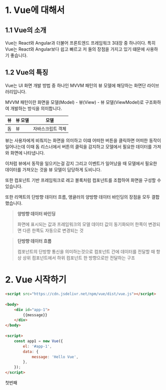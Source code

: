 # 1. Vue에 대해서

## 1.1 Vue의 소개

Vue는 React와 Angular과 더불어 프론트엔드 프레임워크 3대장 중 하나이다. 특히 Vue는 React와 Angular보다 쉽고 빠르고 저 둘의 장점을 가지고 있기 떄문에 사용하기 좋습니다.



## 1.2 Vue의 특징

Vue는 UI 화면 개발 방법 중 하나인 MVVM 패턴의 뷰 모델에 해당하는 화면단 라이브러리입니다.

MVVM 패턴이란 화면을 모델(Model) - 뷰(View) - 뷰 모델(ViewModel)로 구조화하여 개발하는 방식을 의미합니다.

| 뷰   | 뷰 모델 | 모델              |
| ---- | ------- | ----------------- |
| 돔   | 뷰      | 자바스크립트 객체 |



뷰는 사용자에게 비춰지는 화면을 의미하고 이떄 어떠한 버튼을 클릭하면 어떠한 동작이 일어나는데 이때 돔 리스너에서 버튼의 클릭을 감지하고 모델에서 필요한 데이터를 가져와 화면에 나타냅니다.

이처럼 뷰에서 동작을 일으키는걸 감지 그리고 이벤트가 일어났을 때 모델에서 필요한 데이터를 가져오는 것을 뷰 모델이 담당하게 도비니다.

또한 컴포넌트 기반 프레임워크로 레고 블록처럼 컴포넌트를 조합하여 화면을 구성할 수 있습니다.

또한 리액트의 단방향 데이터 흐름, 앵귤러의 양방향 데이터 바인딩의 장점을 모두 결합했습니다.

> **양방향 데이터 바인딩**
>
> 화면에 표시되는 값과 프레임워크의 모델 데이터 값이 동기화되어 한쪽이 변경되면 다른 한쪽도 자동으로 변경되는 것

> **단방향 데이터 흐름**
>
> 컴포넌트의 단방향 통신을 의미하는것으로 컴포넌트 간에 데이터를 전달할 때 항상 상위 컴포넌트에서 하위 컴포넌트 한 방향으로만 전달하는 구조

# 2. Vue 시작하기

```html
<script src="https://cdn.jsdelivr.net/npm/vue/dist/vue.js"></script>

<body>
    <div id="app-1">
        {{message}}
    </div>
</body>

<script>
    const app1 = new Vue({
        el: '#app-1',
        data: {
            message: 'Hello Vue',
        },
    });
</script>
```

첫번째 <script>는 뷰 라이브러리를 로딩 두번째 <script>는 메세지를 출력하기 위한 뷰 인스턴스를 만들고 <div id="app-1">에  적용했습니다.

이제 실행해보면 화면에 Hello Vue가 떠있습니다. 이를 좀 더 자세히 알아봅시다.

# 3. 화면을 개발하기 위한 인스턴스

## 3.1 뷰 인스턴스

뷰 인스턴스는 뷰로 화면을 개발하기 위해 필수적으로 생성해야 하는 기본 단위입니다. 위에서 봤듯이 우리는 new Vue({})로 뷰 인스턴스를 생성해 사용했습니다.

```html
<script>
    const app1 = new Vue({
        el: '#app-1',
        data: {
            message: 'Hello Vue',
        },
    });
</script>
```

app1이라는 뷰 인스턴스를 살펴보면 el 속성과 data 속성을 사용했습니다. el과 data외에도 다양한 속성들이 있습니다.

| 속성     | 설명                                                         |
| -------- | ------------------------------------------------------------ |
| el       | 뷰 인스턴스가 그려질 지점을 정의, 이때 css 선택자를 사용     |
| data     | 뷰 인스턴스에서 사용할 데이터를 정의                         |
| template | 화면에 표시할 HTML, CSS 등의 마크업 요소를 정의하는 속성. 뷰의 데이터 및 기타 속성들도 함께 화면에 그릴 수 있음 |
| methods  | 화면 로직 제어와 관계된 메서드를 정의하는 속성. 마우스 클릭 이벤트 처리와 같이 화면의 전반적인 이벤트와 화면 동작과 관련된 로직을 추가할 수 있습니다. |
| created  | 뷰 인스턴스가 생성되자마자 실행할 로직을 정의할 수 있는 속성 |

## 3.2 뷰 인스턴스 유효 범위

뷰 인스턴스를 생성하면 HTML의 특정 범위 안에서만 옵션 속성들이 적용되어 나타납니다. 이를 인스턴스의 유효 범위라 하는데 이때 지역 컴포넌트와 전역 컴포넌트의 차이점에서 중요하게 다뤄집니다. 또한 el 속성과도 밀접한 관계가 있습니다.

이를 쉽게 알아보기 위해 인스턴스가 생성된 후 어떻게 적용되는지 알아봅시다.

1. 뷰 라이브러리 파일 로딩
2. 인스턴스 객체 생성(옵션 속성 포함) 
3. 특정 화면 요소에 인스턴스를 붙임 
4. 인스턴스 내용이 화면 요소로 변환 
5. 변환된 화면 요소를 사용자가 최종 확인

```html
<!-- 1. 뷰 라이브러리 파일 로딩 -->
<script src="https://cdn.jsdelivr.net/npm/vue/dist/vue.js"></script>

<body>
    <!-- 3. 특정 화면 요소에 인스턴스를 붙임  -->
    <div id="app-1">
        <!-- 4. 인스턴스 내용이 화면요소로 변환 -->
        {{message}}
    </div>
</body>

<script>
	// 2. 인스턴스 객체 생성(옵션 속성 포함) 
    const app1 = new Vue({
        el: '#app-1',
        data: {
            message: 'Hello Vue',
        },
    });
</script>

<!-- 5. 실행 후 화면이 {{message}}가 아닌 Hello Vue로 보인다. -->
```

위의 코드에서 {{message}}가 <div id="app-1">의 범위에서 벗어나게 되면 Hello vue로 변환되지 않고 그대로 화면에 뜨게 된다. 이는 인스턴스의 유효 범위에서 벗어나서이다.

## 3.3 뷰 인스턴스 라이플 사이클

뷰 인스턴스 속성 중 created 는 뷰 인스턴스가 생성된 후 실행되는 로직을 적는데 이처럼 뷰 인스턴스의 상태에 따라 호출할 수 있는 속성을 **라이플 사이클**이라 하고 라이플 사이클 속성에서 실행되는 로직을 **라이플 사이클 훅**이라 합니다.

![라이플사이클](./image/lifeCycle.png)

라이플 사이클 속성들을 하나씩 살펴보자

**1. beforeCreate**

**인스턴스가 생성되고 가장 처음으로 실행되는 라이플 사이클 단계**입니다. 이 단계에서는 data, methods 속성이 아직 인스턴스에 정의되어 있지 않고, 돔과 같은 화면 요소에도 접근할 수 없습니다.

**2. created**

beforeCreate 라이플 사이클 단계 다음에 실행되는 단계입니다. data 속성과 methods 속성이 정의되기 때문에 this.data, this.fetchData()와 같은 로직들을 이용하여 data 속성과 methods 속성에 정의된 값에 접근하여 로직을 실행할 수 있습니다. 다만 아직 인스턴스가 화면 요소에 부착되기 전이므로 template 속성에 정의된 **돔 요소에 접근할 수 없습니다.**

**3. beforeMount**

created 단계 이후 template 속성에 지정한 마크업 속성을 render() 함수로 변환한 후 el 속성에 지정한 **화면 요소(돔)에 인스턴스를 부착하기 전**에 호출되는 단계입니다. render() 함수가 호출되기 직전 로직을 추가하기 좋습니다.

**4. mounted**

el 속성에서 지정한 화면 요소에 인스턴스가 부착되고 나면 호출되는 단계로, template 속성에 정의한 **화면 요소(돔)에 접근할 수 있어 화면 요소를 제어하는 로직**을 수행하기 좋은 단계입니다. 다만, 돔에 인스턴스가 부착되자마자 바로 호출되기 때문에 하위 컴포넌트나 외부 라이브러리에 의해 추가된 화면 요소들이  최종 HTML 코드로 변환되는 시점과 다를 수 있습니다.

**5. beforeUpdate**

el 속성에서 지정한 화면 요소에 인스턴스가 부착되고 나면 인스턴스에 정의한 속성들이 화면에 치환됩니다. 치환된 값은 **뷰의 반응성**을 제공하기 위해 $watch 속성으로 감시합니다. 이를 데이터 감시라 합니다. 

> **뷰의 반응성**
>
> 뷰의 특징 중 하나로 코드의 변화에 따라 화면이 반사적으로 반응하여 빠르게 화면을 갱신하는 것을 의미함

또한 관찰하고 있는 데이터가 변경되면 가상 돔으로 화면을 다시 그리기 전 호출되는 단계이며 변경 예정인 새로운 데이터에 접근할 수 있어 변경 예정 데이터의 값과 관련된 로직을 미리 넣을 수 있습니다. 다만 여기서 값을 변경하는 로직을 넣더라고 화면에 다시 그려지지는 않습니다.

**6. updated**

데이터가 변경되고 나서 가상 돔으로 다시 화면을 그리고나면 실행되는 단계입니다. 데이터 변경으로 인한 화면 요소 변경까지 완료된 시점이므로, **데이터 변경 후 화면 요소 제어와 관련된 로직**을 추가하기 좋은 단계입니다. 다만 이 단계에서 데이터 값을 변경하면 무한 루프에 빠질 수 있기 때문에 값을 변경하려면 computed, watch와 같은 속성을 사용해야 합니다. 따라서 **데이터 값을 갱신하는 로직은 가급적 beforeUpdate**에 추가하고 update에서는 변경 데이터의 화면 요소(돔)와 관련된 로직을 추가하는 것이 좋습니다.

**7. beforeDestroy**

뷰 인스턴스가 파괴되기 직전에 호출되는 단계입니다. 이 단계에서는 아직 인스턴스에 접근이 가능합니다. 따라서 **뷰 인스턴스의 데이터를 삭제하기 좋은 단계입니다.**

**8. destroyed**

뷰 인스턴스가 파괴되고 나서 호출됩니다.



```html
<body>
    <div id="app-1">
        {{message}}
    </div>
</body>
<script src="https://cdn.jsdelivr.net/npm/vue/dist/vue.js"></script>
<script>
    new Vue({
        el: '#app-1',
        data: {
            message: 'Hello Vue.js',
        },
        beforeCreate() {
            console.log('beforeCreate');
        },
        created() {
            console.log('created');
        },
        mounted() {
            console.log('mounted');
        },
        updated() {
            console.log('updated');
        },
    });
</script>
```

위의 뷰 코드를 실행하면 위의 순서대로 beforeCreate -> created -> mounted가 출력이 된다.

이때 updated 함수는 호출되지 않는데 데이터 변경이 일어나지 않아서 입니다

```html
<body>
    <div id="app-1">
        {{message}}
    </div>
</body>
<script src="https://cdn.jsdelivr.net/npm/vue/dist/vue.js"></script>
<script>
    new Vue({
        el: '#app-1',
        data: {
            message: 'Hello Vue.js',
        },
        beforeCreate() {
            console.log('beforeCreate');
        },
        created() {
            console.log('created');
        },
        mounted() {
            console.log('mounted');
            this.message = "Hello VVue!"
        },
        updated() {
            console.log('updated');
        },
    });
</script>
```

위 코드와 같이 마운트 후 message 데이터를 변경하면 업데이트가 일어나고 화면이 바뀌게 된다.



# 4. 화면을 개발하기 위한 컴포넌트

## 4.1 컴포넌트에 대해

컴포넌트란 조합하여 화면을 구성할 수 있는 블록을 의미합니다. 컴포넌트를 활용하여 빠르게 구조화하여 개발할 수 있습니다.

블록으로 나누면 재활용하기도 쉽고 관리도 편하고 남이 작성한 코드도 알기 쉬워집니다.

![레이아웃](./image/layout.png)

위의 사진을 가지고 컴포넌트를 나누게 된다면

frame -> header, container, footer이 있고 container안에는 nav, content가 있다.

이는 화면 전체를 3개의 컴포넌트로 나누고  1개의 컴포넌트를 다시 2개의 하위 컴포넌트로 나눠서 관리하는 것이다.

## 4.2 전역 컴포넌트 등록하기

```vue
Vue.component('컴포넌트 이름', {
	// 컴포넌트 내용
})
```

전역 컴포넌트 등록 형식에서 컴포넌트 이름과 내용이 있습니다.

- 컴포넌트 이름 : template 속성에서 사용할 HTML 사용자 정의 태그 이름
  - 태그 이름 명명 규칙인 '모두 소문자', '케밥 기법'을 따르지 않아도 괜찮습니다.
- 컴포넌트 내용 : 실제 화면의 HTML 요소로 변활될 때 표시될 속성들
  - template, data, methods 등 인스턴스 옵션 속성 정의

예제를 살펴보자

```php+HTML
<body>
    <div id="app-1">
        {{message}}
        <my-component></my-component>
    </div>
</body>
<script src="https://cdn.jsdelivr.net/npm/vue/dist/vue.js"></script>
<script>
    Vue.component('my-component', {
        template: '<div>전역 컴포넌트가 등록되었습니다.</div>',
    });

    new Vue({
        el: '#app-1',
        data: {
            message: 'Hello Vue.js',
        },
    });
</script>
```

이때 동작 순서는

1. 뷰 라이브러리 파일 로딩
2. 뷰 생성자로 컴포넌트 등록 -> Vue.component
3. 인스턴스 객체 생성
4. 특정 화면 요소에 부착
5. 인스턴스 내용 변환 -> <my-component>가 <div>로 변환됨
6. 변환된 화면 요소를 사용자가 최종 확인



## 4.3 지역 컴포넌트 등록

지역 컴포넌트는 전역 컴포넌트와 다르게 인스턴스에 components 속성을 추가하고 등록할 컴포넌트의 이름과 속성을 정의합니다.

```html
<body>
    <div id="app-1">
        {{message}}
        <my-component></my-component>
    </div>
</body>
<script src="https://cdn.jsdelivr.net/npm/vue/dist/vue.js"></script>
<script>
    new Vue({
        el: '#app-1',
        data: {
            message: 'Hello Vue.js',
        },
        components: {
            'my-component': {
                template: '<div>전역 컴포넌트가 등록되었습니다.</div>',
            },
        },
    });
</script>
```

이때 해당 객체를 변수로 설정 후 사용해도 됩니다.

## 4.4 지역, 전역 컴포넌트 차이

```html
<body>
    <div id="app-1">
        {{message}}
        <my-local-component></my-local-component>
        <my-global-component></my-global-component>
    </div>
    <div id="app-2">
        <my-global-component></my-global-component>
        <my-local-component></my-local-component> <!-- 나타나지 않음 -->
    </div>
</body>
<script src="https://cdn.jsdelivr.net/npm/vue/dist/vue.js"></script>
<script>
    Vue.component('my-global-component', {
        template: '<div>전역 컴포넌트가 등록되었습니다.</div>',
    });

    new Vue({
        el: '#app-1',
        data: {
            message: 'Hello Vue.js',
        },
        components: {
            'my-local-component': {
                template: '<div>지역 컴포넌트가 등록되었습니다.</div>',
            },
        },
    });

    new Vue({
        el: '#app-2',
    });
</script>
```

아주 간단히 설명하면 전역 컴포넌트는 모든 인스턴스에서 사용이 가능하지만 지역 컴포넌트는 다른 인스턴스에서는 사용할 수 없다.



## 4.5 컴포넌트 간 통신

Angular.js나 백본과 같은 초창기 자바스크립트 프레임워크에서는 한 화면을 1개의 뷰로 간주했습니다. 그렇기 때문에 한 화면의 데이터를 화면 어디서든지 호출할 수 있었습니다.

하지만 Vue의 경우는 컴포넌트로 화면을 구성하므로 같은 웹 페이지라도 데이터를 공유할 수 없습니다. 이는 컴포넌트 마다 고유한 유효 범위를 갖기 때문입니다.

```html
<body>
    <div id="app">
        <my-component1></my-component1>
        <my-component2></my-component2>
    </div>
</body>
<script src="https://cdn.jsdelivr.net/npm/vue/dist/vue.js"></script>
<script>
    const cmp1 = {
        template: '<div>첫 번째 지역 컴포넌트 : {{ cmp1Data }} </div>',
        data: function () {
            return {
                cmp1Data: 100,
            };
        },
    };

    const cmp2 = {
        template: '<div>두 번째 지역 컴포넌트 : {{ cmp2Data }} </div>',
        data: function () {
            return {
                cmp2Data: cmp1.data.cmp1Data,
            };
        },
    };

    new Vue({
        el: '#app',
        components: {
            'my-component1': cmp1,
            'my-component2': cmp2,
        },
    });
</script>
```

분명히 cmp2는 cmp1의 cpm1Data를 참조했는데 화면에 제대로 뜨지 않는다. 이는 my-component2에서 my-component1에 직접 접근할 수 없기 때문입니다.

## 4.6 데이터 전달 방법

**상-하위 컴포넌트**

가장 기본적인 데이터 전달 방법은 상우 - 하위 컴포넌트 간 데이터 전달 방식입니다.

보통 트리 형태를 생각하면 쉬운데 위에서 배운 방법으로 지역 또는 전역 컴 컴포넌트를 등록하면 자연히 하위 컴포넌트가 되고 이때 컴포넌트를 등록한 인스턴스는 상위 컴포넌트가 됩니다.

이때 **상위 컴포넌트에서 하위 컴포넌트는 props**를 전달할 수 있고 **하위 컴포넌트에서 상위 컴포넌트는 이벤트**만을 전달할 수 있습니다.

```html
<body>
    <div id="app">
        <child-component v-bind:propsdata="message"></child-component>
    </div>
</body>
<script src="https://cdn.jsdelivr.net/npm/vue/dist/vue.js"></script>
<script>
    Vue.component('child-component', {
        props: ['propsdata'],
        template: '<p>{{ propsdata }} </p>',
    });

    new Vue({
        el: '#app',
        data: {
            message: 'Hello Vue! passed from Parent Component',
        },
    });
</script>
```

이는 상위 컴포넌트인 인스턴스에서 하위 컴포넌트인 전역 컴포넌트로 message를 전달하여 메세지를 출력하는 것 입니다.

즉 여기서는 `new Vue() -> Vue.component()`로 new Vue()에 있는 message를 Vue.compoennt()로 전달합니다. Vue.component는 props을 어떠한 이름으로 사용할지 정의하고 컴포넌트 태그에서 v-bind를 사용하여 상위 컴포넌트의 message를 전달받아 사용합니다.

---

이번에는 하위에서 상위로 이벤트를 전달하는 방법을 봅시다.

> **하위에서 상위로 데이터를 전달하는 방법은 절대 불가능한가?**
>
> 절대로 불가능하지는 않지만 뷰의 단방향 데이터 흐름에 어긋나기 때문에 알 필요가 없습니다.
>
> 하지만 추후에 복잡한 뷰 애플리케이션을 구축할 때 이벤트 버스를 사용하여 데이터를 전달해야 할 경우가 있습니다.  데이터 버스를 공부할 때 다시 배웁시다.

이벤트 발생과 수신은 $emit()과 v-on: 속성을 사용하여 구현합니다.

```vue
// 이벤트 발생
this.$emit('이벤트명');

// 이벤트 수신
<child-component v-on:이벤트명="상위 컴포넌트의 메서드명"></child-component>
```

간단한 예제를 살펴봅시다.

```html
<body>
    <div id="app">
        <child-component v-on:show-log="printText"></child-component>
    </div>
</body>
<script src="https://cdn.jsdelivr.net/npm/vue/dist/vue.js"></script>
<script>
    Vue.component('child-component', {
        template: '<button v-on:click="showLog">show</button>',
        methods: {
            showLog: function () {
                this.$emit('show-log');
            },
        },
    });

    new Vue({
        el: '#app',
        data: {
            message: 'Hello Vue! passed from Parent Component',
        },
        methods: {
            printText: function () {
                console.log('received an event');
            },
        },
    });
</script>
```

커스텀 컴포넌트 태그에서는 v-on:하위 컴포넌트 이벤트명="상위 컴포넌트 이벤트명"

하위 컴포넌트에서는 template에서는 v-on:이벤트="이벤트명" 그리고 methods에서 이벤트를 정의합니다.

상위 컴포넌트에서는 어떠한 이벤트를 발생할건지 정의해줍니다. 여기서는 methods의 printText입니다.

---

**같은 레벨의 컴포넌트 간 통신**

이제까지는 뷰의 기본적은 컴포넌트 통신 방법을 알아봤습니다. 이번에는 같은 레벨 컴포넌트의 통신 방법을 알아보겠습니다.

하지만 뷰에서는 같은 레벨의 컴포넌트에서 보낼 수 있는 방법이 없으므로 상위 컴포넌트로 이벤트를 전달한 후 상위 컴포넌트에서 하위 컴포넌트로 props로 넘겨주야 합니다.

하지만 이러한 통신 구조는 상위 컴포넌트가 없어도 되는데 강제로 두어야 하므로 이를 해결하는 방법이 **이벤트 버스**입니다.

## 4.7 이벤트 버스

이벤트 버스는 관계 없는 컴포넌트 간 통신 방법입니다. 아래는 이벤트 버스의 형식입니다.

```js
// 이벤트 버스를 위한 추가 인스턴스 1개 생성
const eventBus = new Vue();

// 이벤트를 보내는 컴포넌트
methods: {
    메서드명: function(){
        eventBus.$emit('이벤트명', 데이터);
    }
}

// 이벤트를 받는 컴포넌트
methods: {
    created: function(){
        envenBus.$on('이벤트명', function(데이터){
            ...
        });
    }
}
```

그럼 이제 간단한 예제를 살펴보자

```html
<body>
    <div id="app">
        <child-component></child-component>
    </div>
</body>
<script src="https://cdn.jsdelivr.net/npm/vue/dist/vue.js"></script>
<script>
    const eventBus = new Vue();	// 1. 이벤트 버스로 사용할 새 인스턴스
    
    Vue.component('child-component', {
        // 2. 하위 컴포넌트로 template와 methods를 정의한다.
        template: '<div>하위 컴포넌트 영영. <button v-on:click="showLog">show</button></div>',
        methods: {
            showLog: function () {
                eventBus.$emit('triggerEventBus', 100);
            },
        },
    });

    const app = new Vue({
        el: '#app',
        created() {
            // 3. 상위 컴포넌트에서 이벤트버스에 이벤트 받는 로직을 선언합니다.
            eventBus.$on('triggerEventBus', function (value) {
                console.log(`이벤트를 전달받음, 전달받은 값 : ${value}`);
            });
        },
    });
</script>
```

위의 예제를 실행 후 버튼을 클릭하면 콘솔창에 `이벤트를 전달받음, 전달받은 값 : 100`라 콘솔이 뜹니다.

> **이벤트 버스의 문제점**
>
> 이벤트 버스를 사용하면 데이터를 어디든지 전달할 수 있어 편하지만 어디서 어디로 보내는지 관리가 되지 않는 문제점이 발생합니다.
>
> 이 문제점을 해결하기 위해 vuex라는 상태 관리 도구를 사용합니다. react를 공부해봤다면 redux와 비슷한 라이브러리입니다.



# 5. 뷰 라우터

## 5.1 라우팅이란?

라우팅은 SPA를 구현하기 위해 주로 사용됩니다. SPA에서 가장 중요한 것은 리플래쉬가 일어나지 않아 UI를 쉽게 하기 위함인데 이때 페이지를 이동할때는 라우팅이라는 **페이지 이동방식**을 이용하는 것 입니다. 

라우팅방법은 뷰뿐만 아니라 SPA프레임워크인 리액트 앵귤러도 모두 사용합니다.

## 5.2 뷰 라우터

뷰 라우터는 뷰에서 라우팅 기능을 구현할 수 있도록 지원하는 공식 라이브러리입니다.

| 태그                      | 설명                                                         |
| ------------------------- | ------------------------------------------------------------ |
| <router-link to="URL 값"> | 페이지 이동태그. <a>로 표시되며 클릭하면 URL로 이동합니다.   |
| <router-view>             | 페이지 표시 태그. URL에 따라 해당 컴포넌트를 뿌려주는 영역입니다. |

위의 태그를 이용하여 간단한 예제를 작성해봅시다.

```html
<body>
    <div id="app">
        <h1>뷰 라우터 예제</h1>
        <p>
            <router-link to="main">main 컴포넌트로 이동</router-link>
            <router-link to="login">login 컴포넌트로 이동</router-link>
        </p>
    </div>
</body>
<script src="https://cdn.jsdelivr.net/npm/vue/dist/vue.js"></script>
<!-- 뷰 라우터 MDN -->
<script src="https://unpkg.com/vue-router@3.0.1/dist/vue-router.js"></script>
<script>
    // 컴포넌트
    const Main = { template: '<div>Main</div>' };
    const Login = { template: '<div>Login</div>' };
	
    // 라우터 path, component 연결
    const routers = [
        { path: '/main', component: Main },
        { path: '/login', component: Login },
    ];
	
    // 라우터 활성화
    const router = new VueRouter({
        routers,
    });
	
    // 인스턴스에 라우터 추가
    const app = new Vue({
        router,
    }).$mount('#app');
</script>
```

> **$mount() API란?**
>
> $mount()는 el속성과 동일하게 인스턴스를 화면에 붙이는 역할을 합니다. 인스턴스를 생성할 때 el속성을 넣지 않았더라도 생성하고 나서 $mount()를 이용하면 강제로 인스턴스를 화면에 붙일 수가 있습니다.

> **라우터 URL의 해시 값(#)을 없애는 방식**
>
> 위의 예제를 실행하면 uri/startVue.html#/login 처럼 라우터 앞에 #가 붙게 되는데 이를 해결하기 위해서는  아래 예제처럼
>
> ```js
> const router = new VueRouter({
>     routers,
>     mode: 'history'
> });
> ```
>
> 모드 히스토리를 해줘야 합니다.

## 5.3 네스티드 라우터

네스티드 라우터는 라우터로 페이지를 이동할 때 최소 2개 이상의 컴포넌트를 화면에 나타낼 수 있습니다. 이때 상위 컴포넌트 1개 하위 컴포넌트 1개를 포함하는 구조입니다. 아래의 예제를 살펴봅시다.

```html
  <body>
    <div id="app">
      <router-view></router-view>
    </div>
  </body>
  <script src="https://cdn.jsdelivr.net/npm/vue/dist/vue.js"></script>
  <script src="https://unpkg.com/vue-router@3.0.1/dist/vue-router.js"></script>
  <script>
    // 컴포넌트 내용 정의
    // 상위 컴포넌트
    const User = {
      template: `
        <div>
          User Component
          <router-view></router-view>
        </div>
      `,
    };
    // 하위 컴포넌트
    const UserProfile = { template: `<p>User Profile Component</p>` };
    const UserPost = { template: `<p>User Post Component</p>` };

    // 네스티드 라우팅 정의
    const routes = [
      {
        path: '/user',
        component: User,
        children: [
          { path: 'posts', component: UserPost },
          {
            path: 'profile',
            component: UserProfile,
          },
        ],
      },
    ];

    // 뷰 라우터 정의
    const router = new VueRouter({
      routes,
    });

    // 뷰 인스턴스에 라우터 추가
    const app = new Vue({
      router,
    }).$mount('#app');
  </script>
```

네스티드 라우터와 기본 라우터의 차이점은 최상위 컴포넌트에도 <router-view>가 있고 상위 컴포넌트에도 <router-view>가 있다는 점 입니다.

이떄 url 뒤에 posts와 profile가 잘 뜨는지 확인합니다.

## 5.4 네이드 뷰

네임드 뷰는 특정 페이지로 이동했을 때 여러개의 컴포넌트를 동시에 표시하는 라우터 방식입니다.

기본 뷰와 네스티드 라우터 뷰는 최상위 컴포넌트는 1개 뿐이었지만 네임드 뷰는 최상위 컴포넌트 여러개를 한번에 표시합니다. 아래의 예제를 보면서 알아봅시다.

```html
  <body>
    <div id="app">
      <router-view name="header"></router-view>
      <router-view></router-view>
      <router-view name="footer"></router-view>
    </div>
  </body>
  <script src="https://cdn.jsdelivr.net/npm/vue/dist/vue.js"></script>
  <script src="https://unpkg.com/vue-router@3.0.1/dist/vue-router.js"></script>
  <script>
    const Body = { template: '<div>This is Body</div>' };
    const Header = { template: '<div>This is Header</div>' };
    const Footer = { template: '<div>This is Footer</div>' };

    const router = new VueRouter({
      routes: [
        {
          path: '/',
          components: {
            default: Body,
            header: Header,
            footer: Footer,
          },
        },
      ],
    });

    const app = new Vue({
      router,
    }).$mount('#app');
  </script>
```

총 3개의 컴포넌트를 만든 뒤 router(한개의 라우터)에 components를 3개를 넣어서 상위 컴포넌트인 인스턴스에 라우터 설정을 해줍니다.

> **<router-view>의 name이란?**
>
> name 속성은 예약어가 아니라 상용자가 임의로 정의한 것 입니다. 만약 사용하지 않으면 기본값인 default로 설정이 됩니다.



# 6. 뷰 HTTP 통신

## 6.1 웹 앱의 HTTP 통신 방법

요즘 웹 앱에서 서버에 데이터를 요청하는 HTTP 통신은 필수로 구현해야 합니다. 최근 웹 사이트는 다양한 데이터를 동적으로 데이터를 화면에 표시 해야하기 때문에 더 중요해졌습니다.

예전 HTTP 통신의 대표적인 사례로는 제이쿼리의 ajax가 있습니다. ajax는 서버에서 받아온 데이터를 표시할 때 화면 전체를 갱신하지 않고도 화면의 일부분만 변경할 수 있게 하는 자바스크립트 기법입니다. ajax는 제이쿼리 뿐만 아니라 리액트, 앵귤러 뷰 등에도 활발히 사용합니다.

뷰에서는 ajax를 지원하기 위한 라이브러리를 제공하고 axios를 많이 사용합니다.

## 6.2 뷰 리소스

뷰 리소스는 초기에는 공식적으로 권하는 라이브러리였지만 2016 말에는 공식적인 지원을 중단했습니다. 잘 사용하지 않으므로 저는 그냥 넘어가겠습니다.

## 6.3 엑시오스

엑시오스는 현재 뷰 커뮤니티에서 가장 많이 사용되는 HTTP 통신 라이브러리입니다. 뷰 뿐만 아니라 다양한 곳에서 많이 사용하고 Promise 기반의 API 형식이 다양하게 제공되어 별도의 로직을 구현할 필요 없이 API로 간편하게 원하는 로직을 구현할 수 있습니다.





# 7. 뷰 템플릿

## 7.1 뷰 템플릿이란?

뷰의 템플릿은 HTML, CSS 등의 마크업 속성과 뷰 인스턴스에서 정의한 데이터 및 로직들을 연결하여 사용자가 브라우저에서 볼 수 있는 형태의 HTML로 변환해 주는 속성입니다.

템플릿 속성을 사용하는 방법은 두 가지로, 첫 번째는 ES5에서 뷰 인스턴스의 template 속성을 활용하는 방법입니다.

두 번째는 싱글 파일 컴포넌트 체계의 <template> 코드를 활용하는 방법입니다.



## 7.2 데이터 바인딩

데이터 바인딩은 HTML 화면 요소를 뷰 인스턴스의 데이터와 연결하는 것을 의미합니다.

주요 문법으로는  {{}} 문법과 v-bind 속성이 있습니다.

- {{}} : 콧수염 괄호

  - 기본적인 텍스트 삽입 방식으로 뷰 인스턴스의 data를 가져다가 html에서 사용하기 위해서 사용합니다.
  - 만약 뷰 데이터가 변경되어도 값을 바꾸고 싶지 않다면 **v-once** 속성을 사용합니다.
  - {{}}를 사용할 때 자바스크립트 표현식을 사용해서 원하는 형태로 변환할 수 있습니다.
    - 단 선언문, 분기 구문은 사용할 수 없습니다.

- v-bind

  - v-bind는 아이디, 클래스, 스타일 등의 HTML 속성 값에 뷰 데이터 값을 연결할 때 사용하는 데이터 연결 방식입니다.

  - ```html
    <div id="app">
        <p v-bind:id="idA">아이디 바인딩</p>
        <p v-bind:class="classA">클래스 바인딩</p>
        <p v-bind:style="styleA">스타일 바인딩</p>
    </div>
    ...
    <script>
    	new Vue({
            el: '#app',
            data: {
                idA: 10,
                classA: 'container',
                styleA: 'color: blue'
            }
        })
    </script>
    ```

## 7.3 디렉티브

뷰 디렉티브란 HTML 태그 안에 v- 접두사를 가지는 모든 속성들을 의미합니다. 앞에서 배운 v-bind 속성도 디렉티브에 해당됩니다. 디렉티브 형식은 아래와 같습니다.

`<a v-if="flag">두잇 뷰</a>`

위 a태그는 flag값에 따라 보이기도 하고 안 보이기도 합니다. 주요 디렉티브를 살펴봅시다.

| 디렉티브 | 역할                                                         |
| -------- | ------------------------------------------------------------ |
| v-if     | 지정한 뷰 데이터 값의 참, 거짓 여부에 따라 해당 HTML 태그를 화면에 표시하거나 표시하지 않습니다. |
| v-for    | 지정한 뷰 데이터의 개수만큼 해당 HTML 태그를 반복 출력합니다. |
| v-show   | v-if와 유사하게 데이터 진위 여부에 따라 HTML을 표시하거나 표시하지 않습니다. 다만 v-if는 해당 태그를 완전히 삭제하지만 v-show는 css효과 display:none로 주어 실제 태그는 남아있습니다. |
| v-bind   | HTML 태그의 기본 속성과 뷰 데이터 속성을 연결합니다.         |
| v-on     | 화면 요소의 이벤트를 감지하여 처리할 때 사용합니다. 예를 들어 v-on:click은 해당 태그의 클릭 이벤트를 감지하여 특정 메서드를 실행할 수 있습니다. |
| v-model  | 폼에서 주로 사용됩니다. 폼에 입력한 값을 뷰 인스턴스의 데이터와 즉시 동기화합니다. <input>, <select>, <textarea> 태그에만 사용할 수 있습니다. |



## 7.4 이벤트 처리

웹 앱에서는 사용자의 클릭이나 키보드 입력과 같은 이벤트를 많이 처리하게 됩니다. 뷰 또한 이러한 이벤트를 처리하기 위해 v-on 디렉티브나 methods 속성을 활용합니다.

```html
...
<button v-on:click="clickBtn">
    클릭
</button>
...
<script>
	methods: {
        clickBtn: function(){
            alert('clicked');
        }
    }
</script>
```

위 코드는 버튼 태그에 v-on디렉티브를 추가하여 클릭 이벤트를 받게 했습니다. 이런 디렉티브를 처리할 때 인자 값을 받아서 넘기는 방법도 있습니다.

```html
...
<button v-on:click="clickBtn(10)">
    클릭
</button>
...
<script>
	methods: {
        clickBtn: function(num){
            alert(`clicked${num}`);
        }
    }
</script>
```

이제 클릭하여 경고창을 확인해보면 clicked10을 확인할 수 있습니다. 이번에는 event 인자를 이용해 화면 요소의 돔 이벤트에 접근해보겠습니다.

```html
...
<button v-on:click="clickBtn">
    클릭
</button>
...
<script>
	methods: {
        clickBtn: function(event){
            console.log(event)
        }
    }
</script>
```

따로 evnet를 인자로 전달해주지 않아도 event인자를 정의해 주는것만으로도 이벤트 객체에 접근할 수 있습니다.



## 7.5 고급 템플릿 기법

위의 기법들과 더해 실제 애플리케이션을 개발할 때 유용한 속성들을 배워봅시다.

**computed 속성**

데이터를 가공하는 등의 복잡한 연산은 뷰 인스턴스 안에서 하고 최종적으로 HTML에는 데이터를 표현만 해야 한다고 설명했습니다. computed 속성은 이러한 데이터 연산들을 정의하는 영역입니다.

```html
...
<div id="app">
    <p>{{ reversedMessage }}</p>
</div>
...
<script>
	new Vue({
        el: '#app',
        data:{
            message: 'Hello Vue!!'
        },
        computed: {
            reversedMessage: function(){
                return this.message.split('').reverse().join('');
            }
        }
    })
</script>
```

HTML에서 바로 message.split('').reverse().join('')라 해도 되지만 computed를 사용하면 좀 더 깔끔한 코드가 됩니다.

computed 속성의 장점으로는 data 속성 값의 변화에 따라 자동으로 다시 연산한다는 점입니다. 이때 computed 속성의 reversedMessage()가 미리 연산한 결과를 가지고 있다가 화면에 결과만 표시합니다. 그렇기 때문에 여러곳에서 재사용할 때 빠른 결과를 가지고 옵니다.

> **methods와 computed의 차이점**
>
> methods 속성은 호출할 때만 해당 로직이 수행되고 compuned 속성은 데이터의 값이 변경되면 자동적으로 수행된다는 것입니다.
>
> 즉 수동적이냐 능동적이냐의 차이점입니다.

**watch 속성**

watch 속성은 데이터 변화를 감지하여 자동으로 특정 로직을 수행합니다.

computed 속성과 유사하지만 computed 속성은 내장 API를 활용한 간단한 연산 정도만 적합한 반면 watch 속성은 데이터 호출과 같이 시간이 상대적으로 더 많이 소모되는 비동기 처리에 적합합니다.

```html
...
<div>
    <input v-model="message"/>
</div>
...
<script>
	new Vue({
        el: "#app",
        data: {
            message: "Hello Vue.js!"
        },
        watch: {
            message: function(data){
                console.log("message의 값이 바뀝니다. : ", data)
            }
        }
    })
</script>
```

위 코드를 간단히 살펴보면 v-model로 인풋박스의 값이 변화가 있을 때 마다 watch 속성의 message 메서드가 실행됩니다.

